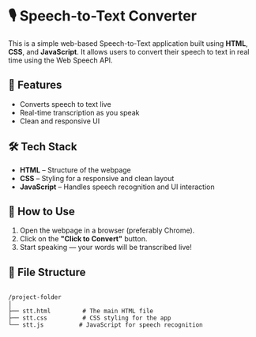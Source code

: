 
# 🎙️ Speech-to-Text Converter

This is a simple web-based Speech-to-Text application built using **HTML**, **CSS**, and **JavaScript**. It allows users to convert their speech to text in real time using the Web Speech API.

## 🔧 Features

-  Converts speech to text live
-  Real-time transcription as you speak
-  Clean and responsive UI

## 🛠️ Tech Stack

- **HTML** – Structure of the webpage
- **CSS** – Styling for a responsive and clean layout
- **JavaScript** – Handles speech recognition and UI interaction

## 🚀 How to Use

1. Open the webpage in a browser (preferably Chrome).
2. Click on the **"Click to Convert"** button.
3. Start speaking — your words will be transcribed live!

## 📁 File Structure

```

/project-folder
│
├── stt.html         # The main HTML file
├── stt.css          # CSS styling for the app
└── stt.js          # JavaScript for speech recognition

```

